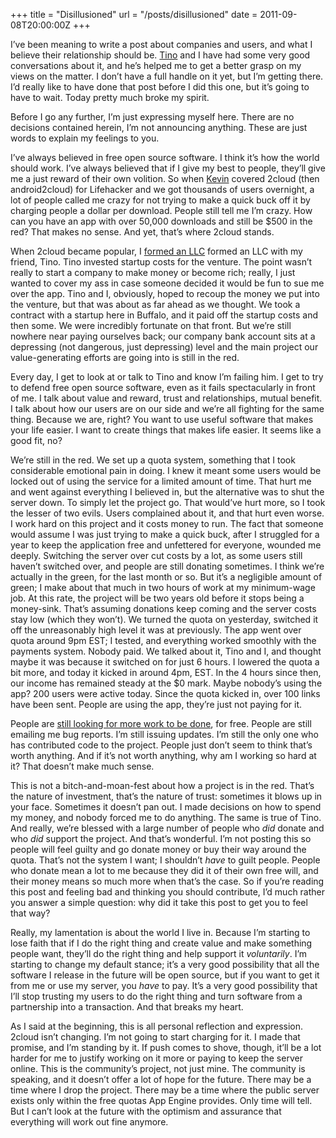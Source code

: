 +++
title = "Disillusioned"
url = "/posts/disillusioned"
date = 2011-09-08T20:00:00Z
+++

I’ve been meaning to write a post about companies and users, and what I believe their relationship should be. [Tino](http://www.twitter.com/tinogalizio) and I have had some very good conversations about it, and he’s helped me to get a better grasp on my views on the matter. I don’t have a full handle on it yet, but I’m getting there. I’d really like to have done that post before I did this one, but it’s going to have to wait. Today pretty much broke my spirit.

Before I go any further, I’m just expressing myself here. There are no decisions contained herein, I’m not announcing anything. These are just words to explain my feelings to you.

I’ve always believed in free open source software. I think it’s how the world should work. I’ve always believed that if I give my best to people, they’ll give me a just reward of their own volition. So when [Kevin](http://www.thepurdman.com) covered 2cloud (then android2cloud) for Lifehacker and we got thousands of users overnight, a lot of people called me crazy for not trying to make a quick buck off it by charging people a dollar per download. People still tell me I’m crazy. How can you have an app with over 50,000 downloads and still be $500 in the red? That makes no sense. And yet, that’s where 2cloud stands.

When 2cloud became popular, I [formed an LLC](http://www.secondbit.org) formed an LLC with my friend, Tino. Tino invested startup costs for the venture. The point wasn’t really to start a company to make money or become rich; really, I just wanted to cover my ass in case someone decided it would be fun to sue me over the app. Tino and I, obviously, hoped to recoup the money we put into the venture, but that was about as far ahead as we thought. We took a contract with a startup here in Buffalo, and it paid off the startup costs and then some. We were incredibly fortunate on that front. But we’re still nowhere near paying ourselves back; our company bank account sits at a depressing (not dangerous, just depressing) level and the main project our value-generating efforts are going into is still in the red.

Every day, I get to look at or talk to Tino and know I’m failing him. I get to try to defend free open source software, even as it fails spectacularly in front of me. I talk about value and reward, trust and relationships, mutual benefit. I talk about how our users are on our side and we’re all fighting for the same thing. Because we are, right? You want to use useful software that makes your life easier. I want to create things that makes life easier. It seems like a good fit, no?

We’re still in the red. We set up a quota system, something that I took considerable emotional pain in doing. I knew it meant some users would be locked out of using the service for a limited amount of time. That hurt me and went against everything I believed in, but the alternative was to shut the server down. To simply let the project go. That would’ve hurt more, so I took the lesser of two evils. Users complained about it, and that hurt even worse. I work hard on this project and it costs money to run. The fact that someone would assume I was just trying to make a quick buck, after I struggled for a year to keep the application free and unfettered for everyone, wounded me deeply. Switching the server over cut costs by a lot, as some users still haven’t switched over, and people are still donating sometimes. I think we’re actually in the green, for the last month or so. But it’s a negligible amount of green; I make about that much in two hours of work at my minimum-wage job. At this rate, the project will be two years old before it stops being a money-sink. That’s assuming donations keep coming and the server costs stay low (which they won’t). We turned the quota on yesterday, switched it off the unreasonably high level it was at previously. The app went over quota around 9pm EST; I tested, and everything worked smoothly with the payments system. Nobody paid. We talked about it, Tino and I, and thought maybe it was because it switched on for just 6 hours. I lowered the quota a bit more, and today it kicked in around 4pm, EST. In the 4 hours since then, our income has remained steady at the $0 mark. Maybe nobody’s using the app? 200 users were active today. Since the quota kicked in, over 100 links have been sent. People are using the app, they’re just not paying for it.

People are [still looking for more work to be done](http://help.2cloudproject.com/discussions/suggestions/5-firefox#comment_9834757), for free. People are still emailing me bug reports. I’m still issuing updates. I’m still the only one who has contributed code to the project. People just don’t seem to think that’s worth anything. And if it’s not worth anything, why am I working so hard at it? That doesn’t make much sense.

This is not a bitch-and-moan-fest about how a project is in the red. That’s the nature of investment, that’s the nature of trust: sometimes it blows up in your face. Sometimes it doesn’t pan out. I made decisions on how to spend my money, and nobody forced me to do anything. The same is true of Tino. And really, we’re blessed with a large number of people who _did_ donate and who _did_ support the project. And that’s wonderful. I’m not posting this so people will feel guilty and go donate money or buy their way around the quota. That’s not the system I want; I shouldn’t _have_ to guilt people. People who donate mean a lot to me because they did it of their own free will, and their money means so much more when that’s the case. So if you’re reading this post and feeling bad and thinking you should contribute, I’d much rather you answer a simple question: why did it take this post to get you to feel that way?

Really, my lamentation is about the world I live in. Because I’m starting to lose faith that if I do the right thing and create value and make something people want, they’ll do the right thing and help support it _voluntarily_. I’m starting to change my default stance; it’s a very good possibility that all the software I release in the future will be open source, but if you want to get it from me or use my server, you _have_ to pay. It’s a very good possibility that I’ll stop trusting my users to do the right thing and turn software from a partnership into a transaction. And that breaks my heart.

As I said at the beginning, this is all personal reflection and expression. 2cloud isn’t changing. I’m not going to start charging for it. I made that promise, and I’m standing by it. If push comes to shove, though, it’ll be a lot harder for me to justify working on it more or paying to keep the server online. This is the community’s project, not just mine. The community is speaking, and it doesn’t offer a lot of hope for the future. There may be a time where I drop the project. There may be a time where the public server exists only within the free quotas App Engine provides. Only time will tell. But I can’t look at the future with the optimism and assurance that everything will work out fine anymore.
